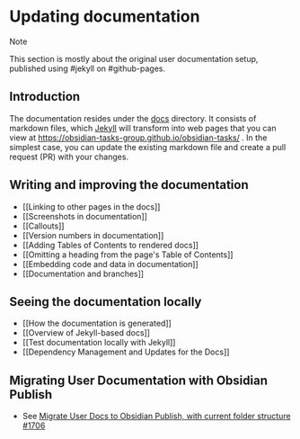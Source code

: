 # Updating documentation

> [!Note]
> This section is mostly about the original user documentation setup, published using #jekyll on #github-pages.

## Introduction

The documentation resides under the [docs](https://github.com/obsidian-tasks-group/obsidian-tasks/blob/main/docs) directory.
It consists of markdown files, which [Jekyll](https://jekyllrb.com/) will transform into web pages that you can view at <https://obsidian-tasks-group.github.io/obsidian-tasks/> .
In the simplest case, you can update the existing markdown file and create a pull request (PR) with your changes.

## Writing and improving the documentation

- [[Linking to other pages in the docs]]
- [[Screenshots in documentation]]
- [[Callouts]]
- [[Version numbers in documentation]]
- [[Adding Tables of Contents to rendered docs]]
- [[Omitting a heading from the page's Table of Contents]]
- [[Embedding code and data in documentation]]
- [[Documentation and branches]]

## Seeing the documentation locally

- [[How the documentation is generated]]
- [[Overview of Jekyll-based docs]]
- [[Test documentation locally with Jekyll]]
- [[Dependency Management and Updates for the Docs]]

## Migrating User Documentation with Obsidian Publish

- See [Migrate User Docs to Obsidian Publish, with current folder structure #1706](https://github.com/obsidian-tasks-group/obsidian-tasks/issues/1706)
